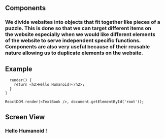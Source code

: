## Components

### We divide websites into objects that fit together like pieces of a puzzle. This is done so that we can target different items on the website especially when we would like different elements of the website to serve independent specific functions. Components are also very useful because of their reusable nature allowing us to duplicate elements on the website.

## Example

```class TextBook extends React.Component {
  render() {
    return <h2>Hello Humanoid!</h2>;
  }
}

ReactDOM.render(<TextBook />, document.getElementById('root'));
```

## Screen View

### Hello Humanoid !
